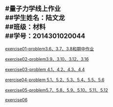 #量子力学线上作业    
##学生姓名：陆文龙   
##班级：材料   
##学号：2014301020044     
---

[exercise01-problem3.6、3.7、3.8和期中作业](https://github.com/nasulong/computational_physics_N2014301020044/blob/master/lzlx/%E9%87%8F%E5%AD%90%E5%8A%9B%E5%AD%A6exercise01.md)   

[exercise02-problem3.9、3.10、3.12、3.16](https://github.com/nasulong/computational_physics_N2014301020044/blob/master/lzlx/%E9%87%8F%E5%AD%90%E5%8A%9B%E5%AD%A6exercise02.md)     

[exercise03-problem 4.1、4.2、4.3、4.4 ](https://github.com/nasulong/computational_physics_N2014301020044/blob/master/lzlx/erercise03-problem4.1%E3%80%814.2%E3%80%814.3%E3%80%814.4.md)

[erercise04-problem 5.1、5.2、5.3、5.4、5.5、5.6](http://www.jianshu.com/p/b5e7dfaa42ff)   

[exercise05-problem5.7、5.8、5.9、5.10、5.11、5.12](http://www.jianshu.com/p/9927dfd70ab1)

[exercise06](http://www.jianshu.com/p/02a869f859e5)

